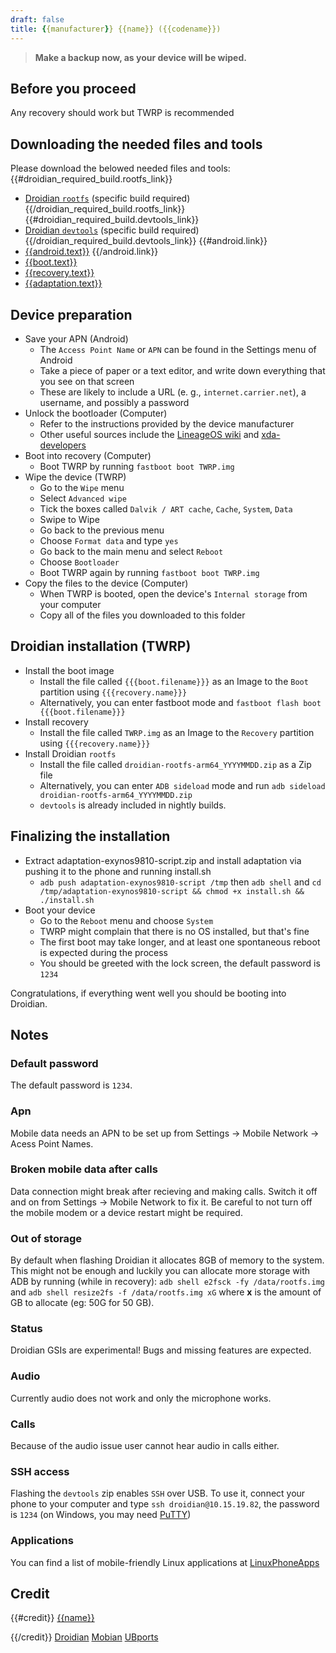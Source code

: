 ```yaml
---
draft: false
title: {{manufacturer}} {{name}} ({{codename}})
---
```

> **Make a backup now, as your device will be wiped.**
## Before you proceed
Any recovery should work but TWRP is recommended

## Downloading the needed files and tools
Please download the belowed needed files and tools:
{{#droidian_required_build.rootfs_link}}
- [Droidian `rootfs`]({{{droidian_required_build.rootfs_link}}}) (specific build required)
{{/droidian_required_build.rootfs_link}}
{{#droidian_required_build.devtools_link}}
- [Droidian `devtools`]({{{droidian_required_build.devtools_link}}}) (specific build required)
{{/droidian_required_build.devtools_link}}
{{#android.link}}
- [{{android.text}}]({{{android.link}}})
{{/android.link}}
- [{{boot.text}}]({{{boot.link}}})
- [{{recovery.text}}]({{{recovery.link}}})
- [{{adaptation.text}}]({{{adaptation.link}}})


## Device preparation
- Save your APN (Android)
    - The `Access Point Name` or `APN` can be found in the Settings menu of Android
    - Take a piece of paper or a text editor, and write down everything that you see on that screen
    - These are likely to include a URL (e. g., `internet.carrier.net`), a username, and possibly a password
- Unlock the bootloader (Computer)
    - Refer to the instructions provided by the device manufacturer
    - Other useful sources include the [LineageOS wiki](https://wiki.lineageos.org/devices/) and [xda-developers](https://www.xda-developers.com/search2/)
- Boot into recovery (Computer)
    - Boot TWRP by running `fastboot boot TWRP.img`
- Wipe the device (TWRP)
    - Go to the `Wipe` menu
    - Select `Advanced wipe`
    - Tick the boxes called `Dalvik / ART cache`, `Cache`, `System`, `Data`
    - Swipe to Wipe
    - Go back to the previous menu
    - Choose `Format data` and type `yes`
    - Go back to the main menu and select `Reboot`
    - Choose `Bootloader`
    - Boot TWRP again by running `fastboot boot TWRP.img`
- Copy the files to the device  (Computer)
    - When TWRP is booted, open the device's `Internal storage` from your computer
    - Copy all of the files you downloaded to this folder

## Droidian installation (TWRP)
- Install the boot image
    - Install the file called `{{{boot.filename}}}` as an Image to the `Boot` partition using `{{{recovery.name}}}`
    - Alternatively, you can enter fastboot mode and `fastboot flash boot {{{boot.filename}}}`
- Install recovery
    - Install the file called `TWRP.img` as an Image to the `Recovery` partition using `{{{recovery.name}}}`
- Install Droidian `rootfs`
    - Install the file called `droidian-rootfs-arm64_YYYYMMDD.zip` as a Zip file
    - Alternatively, you can enter `ADB sideload` mode and run `adb sideload droidian-rootfs-arm64_YYYYMMDD.zip`
    - `devtools` is already included in nightly builds.

## Finalizing the installation
- Extract adaptation-exynos9810-script.zip and install adaptation via pushing it to the phone and running install.sh
    - `adb push adaptation-exynos9810-script /tmp` then `adb shell` and `cd /tmp/adaptation-exynos9810-script && chmod +x install.sh && ./install.sh`
- Boot your device
    - Go to the `Reboot` menu and choose `System`
    - TWRP might complain that there is no OS installed, but that's fine
    - The first boot may take longer, and at least one spontaneous reboot is expected during the process
    - You should be greeted with the lock screen, the default password is `1234`

Congratulations, if everything went well you should be booting into Droidian.

## Notes
### Default password
The default password is `1234`.

### Apn
Mobile data needs an APN to be set up from Settings -> Mobile Network -> Acess Point Names.

### Broken mobile data after calls
Data connection might break after recieving and making calls. Switch it off and on from Settings -> Mobile Network to fix it. Be careful to not turn off the mobile modem or a device restart might be required.

### Out of storage
By default when flashing Droidian it allocates 8GB of memory to the system. This might not be enough and luckily you can allocate more storage with ADB by running (while in recovery): `adb shell e2fsck -fy /data/rootfs.img` and `adb shell resize2fs -f /data/rootfs.img xG` where __x__ is the amount of GB to allocate (eg: 50G for 50 GB).

### Status
Droidian GSIs are experimental! Bugs and missing features are expected.

### Audio
Currently audio does not work and only the microphone works.

### Calls
Because of the audio issue user cannot hear audio in calls either.

### SSH access
Flashing the `devtools` zip enables `SSH` over USB. To use it, connect your phone to your computer and type `ssh droidian@10.15.19.82`, the password is `1234` (on Windows, you may need [PuTTY](https://www.chiark.greenend.org.uk/~sgtatham/putty/))

### Applications
You can find a list of mobile-friendly Linux applications at [LinuxPhoneApps](https://linuxphoneapps.org/)

## Credit
{{#credit}}
[{{name}}]({{{link}}})

{{/credit}}
[Droidian](http://droidian.org/) [Mobian](https://mobian-project.org/) [UBports](https://ubuntu-touch.io/)



